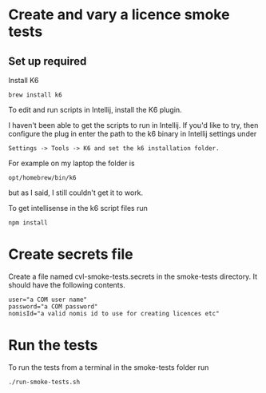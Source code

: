 # Create and vary a licence smoke tests

## Set up required

Install K6

```shell
brew install k6
```

To edit and run scripts in Intellij, install the K6 plugin.

I haven't been able to get the scripts to run in Intellij. If you'd like to try, then configure the plug in enter the
path to the k6 binary in Intellij settings under

```shell
Settings -> Tools -> K6 and set the k6 installation folder. 
```

For example on my laptop the folder is

```shell    
opt/homebrew/bin/k6
```

but as I said, I still couldn't get it to work.

To get intellisense in the k6 script files run

```shell
npm install
```

# Create secrets file

Create a file named cvl-smoke-tests.secrets in the smoke-tests directory. It should have the following contents.

```shell
user="a COM user name"
password="a COM password"
nomisId="a valid nomis id to use for creating licences etc"
```

# Run the tests

To run the tests from a terminal in the smoke-tests folder run

```shell
./run-smoke-tests.sh
```
